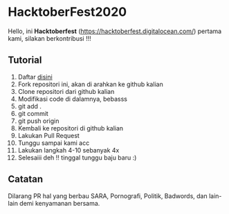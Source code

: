 # HacktoberFest2020

Hello, ini **Hacktoberfest** (https://hacktoberfest.digitalocean.com/) pertama kami,
silakan berkontribusi !!!

## Tutorial 
1. Daftar [disini](https://hacktoberfest.digitalocean.com/)
2. Fork repositori ini, akan di arahkan ke github kalian
3. Clone repositori dari github kalian
4. Modifikasi code di dalamnya, bebasss
5. git add .
6. git commit
7. git push origin
8. Kembali ke repositori di github kalian
9. Lakukan Pull Request
10. Tunggu sampai kami acc
11. Lakukan langkah 4-10 sebanyak 4x
12. Selesaiii deh !! tinggal tunggu baju baru :)

## Catatan 
Dilarang PR hal yang berbau SARA, Pornografi, Politik, Badwords, dan lain-lain demi kenyamanan bersama.
